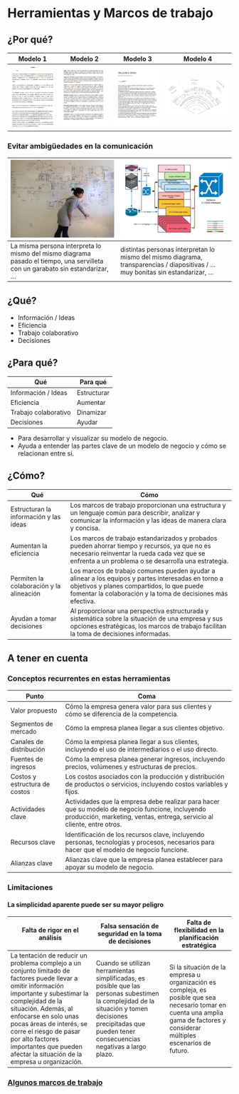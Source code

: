 # Herramientas y Marcos de trabajo

## ¿Por qué?

Modelo 1|Modelo 2|Modelo 3|Modelo 4|
-|-|-|-
![](../images/MdN_ABnB_001.png)|![](../images/MdN_HealthyBites_001.png)|![](../images/MdN_ORAN_001.png)|![](../images/modeloNegocioMMV-2009.png)

### Evitar ambigüedades en la comunicación

|![](/images/manualMal.jpg)|![](/images/pptMal.png)|
|-|-|
|La misma persona interpreta lo mismo del mismo diagrama pasado el tiempo, una servilleta con un garabato sin estandarizar, …​|distintas personas interpretan lo mismo del mismo diagrama, transparencias / diapositivas / …​ muy bonitas sin estandarizar, …​|

## ¿Qué?

- Información / Ideas
- Eficiencia
- Trabajo colaborativo
- Decisiones


## ¿Para qué?

Qué|Para qué
-|-
Información / Ideas|Estructurar
Eficiencia|Aumentar
Trabajo colaborativo|Dinamizar
Decisiones|Ayudar

- Para desarrollar y visualizar su modelo de negocio. 
- Ayuda a entender las partes clave de un modelo de negocio y cómo se relacionan entre sí.

## ¿Cómo?
Qué|Cómo
-|-
Estructuran la información y las ideas|Los marcos de trabajo proporcionan una estructura y un lenguaje común para describir, analizar y comunicar la información y las ideas de manera clara y concisa.
Aumentan la eficiencia|Los marcos de trabajo estandarizados y probados pueden ahorrar tiempo y recursos, ya que no es necesario reinventar la rueda cada vez que se enfrenta a un problema o se desarrolla una estrategia.
Permiten la colaboración y la alineación|Los marcos de trabajo comunes pueden ayudar a alinear a los equipos y partes interesadas en torno a objetivos y planes compartidos, lo que puede fomentar la colaboración y la toma de decisiones más efectiva.
Ayudan a tomar decisiones|Al proporcionar una perspectiva estructurada y sistemática sobre la situación de una empresa y sus opciones estratégicas, los marcos de trabajo facilitan la toma de decisiones informadas.

## A tener en cuenta

### Conceptos recurrentes en estas herramientas

Punto|Coma
-|-
Valor propuesto|Cómo la empresa genera valor para sus clientes y cómo se diferencia de la competencia.
Segmentos de mercado|Cómo la empresa planea llegar a sus clientes objetivo.
Canales de distribución|Cómo la empresa planea llegar a sus clientes, incluyendo el uso de intermediarios o el uso directo.
Fuentes de ingresos|Cómo la empresa planea generar ingresos, incluyendo precios, volúmenes y estructuras de precios.
Costos y estructura de costos|Los costos asociados con la producción y distribución de productos o servicios, incluyendo costos variables y fijos.
Actividades clave|Actividades que la empresa debe realizar para hacer que su modelo de negocio funcione, incluyendo producción, marketing, ventas, entrega, servicio al cliente, entre otros.
Recursos clave|Identificación de los recursos clave, incluyendo personas, tecnologías y procesos, necesarios para hacer que el modelo de negocio funcione.
Alianzas clave|Alianzas clave que la empresa planea establecer para apoyar su modelo de negocio.

### Limitaciones

#### La simplicidad **aparente** puede ser su mayor peligro

|Falta de rigor en el análisis|Falsa sensación de seguridad en la toma de decisiones|Falta de flexibilidad en la planificación estratégica|
-|-|-
La tentación de reducir un problema complejo a un conjunto limitado de factores puede llevar a omitir información importante y subestimar la complejidad de la situación. Además, al enfocarse en solo unas pocas áreas de interés, se corre el riesgo de pasar por alto factores importantes que pueden afectar la situación de la empresa u organización.|Cuando se utilizan herramientas simplificadas, es posible que las personas subestimen la complejidad de la situación y tomen decisiones precipitadas que pueden tener consecuencias negativas a largo plazo.|Si la situación de la empresa u organización es compleja, es posible que sea necesario tomar en cuenta una amplia gama de factores y considerar múltiples escenarios de futuro. 

### [Algunos marcos de trabajo](t01-03-algunosMarcos.md)